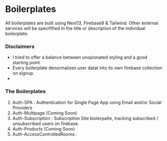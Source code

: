 # Boilerplates

All boilerplates are built using Next13, Firebase9 & Tailwind. Other external services will be specifified in the title or description of the individual boilerplate.

### Disclaimers

- I tried to offer a balance between unopionated styling and a good starting point
- Every boilerplate denormalizes user datat into its own firebase collection on signup.
-

### The Boilerplates

1. Auth-SPA : Authentication for Single Page App using Email and/or Social Providers
2. Auth-Multipage (Coming Soon)
3. Auth-Subscription : Subscription Site biolerpalte, tracking subscribed / unsubscribed users on firebase.
4. Auth-Products (Coming Soon)
5. Auth-AccessControlledRooms :
